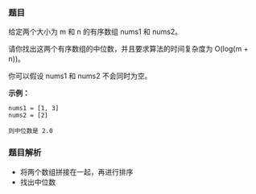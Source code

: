### 题目
给定两个大小为 m 和 n 的有序数组 nums1 和 nums2。

请你找出这两个有序数组的中位数，并且要求算法的时间复杂度为 O(log(m + n))。

你可以假设 nums1 和 nums2 不会同时为空。

**示例：**
```
nums1 = [1, 3]
nums2 = [2]

则中位数是 2.0
```
### 题目解析
- 将两个数组拼接在一起，再进行排序
- 找出中位数